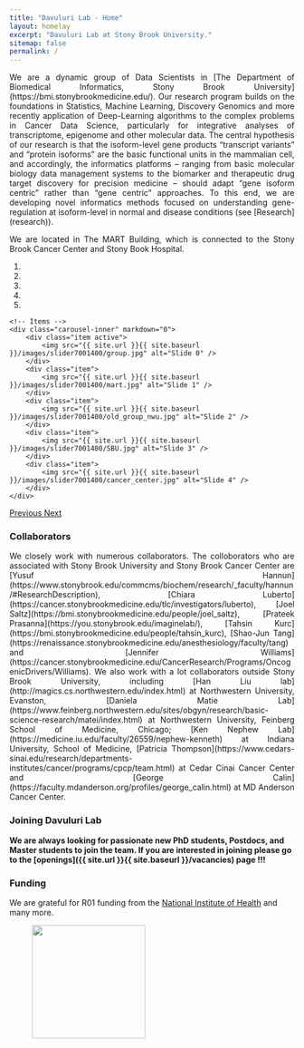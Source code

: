 ```yaml
---
title: "Davuluri Lab - Home"
layout: homelay
excerpt: "Davuluri Lab at Stony Brook University."
sitemap: false
permalink: /
---
```


<div style="text-align: justify">
We are a dynamic group of Data Scientists in [The Department of Biomedical Informatics, Stony Brook University](https://bmi.stonybrookmedicine.edu/). Our research program builds on the foundations in Statistics, Machine Learning, Discovery Genomics and more recently application of Deep-Learning algorithms to the complex problems in Cancer Data Science, particularly for integrative analyses of transcriptome, epigenome and other molecular data. The central hypothesis of our research is that the isoform-level gene products “transcript variants” and “protein isoforms” are the basic functional units in the mammalian cell, and accordingly, the informatics platforms – ranging from basic molecular biology data management systems to the biomarker and therapeutic drug target discovery for precision medicine – should adapt “gene isoform centric” rather than “gene centric” approaches. To this end, we are developing novel informatics methods focused on understanding gene-regulation at isoform-level in normal and disease conditions (see [Research](research)).


 

We are located in The MART Building, which is connected to the Stony Brook Cancer Center and Stony Book Hospital.




</div>

<div markdown="0" id="carousel" class="carousel slide" data-ride="carousel" data-interval="4000" data-pause="hover" >
    <!-- Menu -->
    <ol class="carousel-indicators">
        <li data-target="#carousel" data-slide-to="0" class="active"></li>
        <li data-target="#carousel" data-slide-to="1"></li>
        <li data-target="#carousel" data-slide-to="2"></li>
        <li data-target="#carousel" data-slide-to="3"></li>
        <li data-target="#carousel" data-slide-to="4"></li>
    </ol>

    <!-- Items -->
    <div class="carousel-inner" markdown="0">
        <div class="item active">
            <img src="{{ site.url }}{{ site.baseurl }}/images/slider7001400/group.jpg" alt="Slide 0" />
        </div>
        <div class="item">
            <img src="{{ site.url }}{{ site.baseurl }}/images/slider7001400/mart.jpg" alt="Slide 1" />
        </div>
        <div class="item">
            <img src="{{ site.url }}{{ site.baseurl }}/images/slider7001400/old_group_nwu.jpg" alt="Slide 2" />
        </div>
        <div class="item">
            <img src="{{ site.url }}{{ site.baseurl }}/images/slider7001400/SBU.jpg" alt="Slide 3" />
        </div>
        <div class="item">
            <img src="{{ site.url }}{{ site.baseurl }}/images/slider7001400/cancer_center.jpg" alt="Slide 4" />
        </div>
    </div>
  <a class="left carousel-control" href="#carousel" role="button" data-slide="prev">
    <span class="glyphicon glyphicon-chevron-left" aria-hidden="true"></span>
    <span class="sr-only">Previous</span>
  </a>
  <a class="right carousel-control" href="#carousel" role="button" data-slide="next">
    <span class="glyphicon glyphicon-chevron-right" aria-hidden="true"></span>
    <span class="sr-only">Next</span>
  </a>
</div>







### Collaborators
<!-- We work with closely with numerous collaborators, including the [State Lab](https://www.mstatelab.com/) and [Bender Lab](https://benderlab.ucsf.edu/lab-members) at UCSF, the [Devlin Lab](https://www.psychiatry.pitt.edu/about-us/our-people/faculty/bernie-j-devlin-phd) at UPMC, the [Roeder Lab](http://www.stat.cmu.edu/~roeder/) at Carnegie Mellon, the [Sestan Lab](http://medicine.yale.edu/lab/sestan/index.aspx), and the [Talkowski lab](http://talkowski.mgh.harvard.edu/) at Harvard. -->
<div style="text-align: justify">
We closely work with numerous collaborators. The colloborators who are associated with Stony Brook University and Stony Brook Cancer Center are [Yusuf Hannun](https://www.stonybrook.edu/commcms/biochem/research/_faculty/hannun/#ResearchDescription), [Chiara Luberto](https://cancer.stonybrookmedicine.edu/tlc/investigators/luberto), [Joel Saltz](https://bmi.stonybrookmedicine.edu/people/joel_saltz), [Prateek Prasanna](https://you.stonybrook.edu/imaginelab/), [Tahsin Kurc](https://bmi.stonybrookmedicine.edu/people/tahsin_kurc), [Shao-Jun Tang](https://renaissance.stonybrookmedicine.edu/anesthesiology/faculty/tang) and [Jennifer Williams](https://cancer.stonybrookmedicine.edu/CancerResearch/Programs/OncogenicDrivers/Williams). We also work with a lot collaborators outside Stony Brook University, including [Han Liu lab](http://magics.cs.northwestern.edu/index.html) at Northwestern University, Evanston, [Daniela Matie Lab](https://www.feinberg.northwestern.edu/sites/obgyn/research/basic-science-research/matei/index.html) at Northwestern University, Feinberg School of Medicine, Chicago; [Ken Nephew Lab](https://medicine.iu.edu/faculty/26559/nephew-kenneth) at Indiana University, School of Medicine, [Patricia Thompson](https://www.cedars-sinai.edu/research/departments-institutes/cancer/programs/cpcp/team.html) at Cedar Cinai Cancer Center and [George Calin](https://faculty.mdanderson.org/profiles/george_calin.html) at MD Anderson Cancer Center.
 </div>



### Joining Davuluri Lab
 **We are always looking for passionate new PhD students, Postdocs, and Master students to join the team. If you are interested in joining please go to the [openings]({{ site.url }}{{ site.baseurl }}/vacancies) page !!!** 


<!-- We are grateful for funding from Leiden University, [NWO](www.nwo.nl) ([Vidi talent scheme](http://www.nwo.nl/en/research-and-results/programmes/Talent+Scheme) and the [Frontiers in Nanoscience program](https://www.universiteitleiden.nl/en/research/research-projects/science/frontiers-of-nanoscience-nanofront)), and from an [ERC starting grant](https://erc.europa.eu/funding/starting-grants).
 -->





### Funding
We are grateful for R01 funding from the [National Institute of Health](https://www.nih.gov/) and many more.

<figure class="third">
<img src="{{ site.url }}{{ site.baseurl }}/images/logopic/NIH.png" style="width: 200px"> 
</figure>


<!-- ### Funding
<figure class="fourth">
  <img src="{{ site.url }}{{ site.baseurl }}/images/logopic/sbu_logo.jpg" style="width: 210px">
  <br>
  <img src="{{ site.url }}{{ site.baseurl }}/images/logopic/sbumed_logo.jpg" style="width: 110px">
  <img src="{{ site.url }}{{ site.baseurl }}/images/logopic/sbu_cc_logo.jpg" style="width: 120px">
</figure> -->

